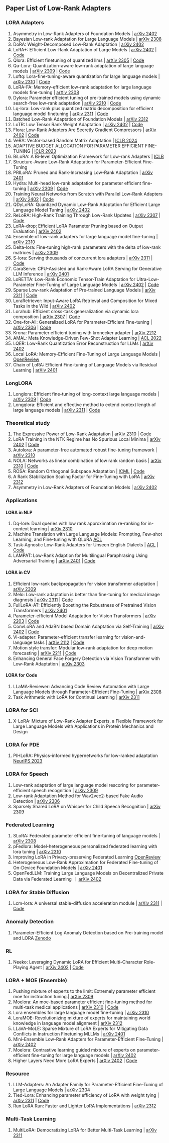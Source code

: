 ## Paper List of Low-Rank Adapters

### LORA Adapters

1. Asymmetry in Low-Rank Adapters of Foundation Models | [arXiv 2402](https://arxiv.org/abs/2402.16842)
2. Bayesian Low-rank Adaptation for Large Language Models | [arXiv 2308](https://arxiv.org/abs/2308.13111)
3. DoRA: Weight-Decomposed Low-Rank Adaptation | [arXiv 2402](https://arxiv.org/pdf/2402.09353.pdf)
4. LoRA+: Efficient Low-Rank Adaptation of Large Models | [arXiv 2402](https://arxiv.org/pdf/2402.12354.pdf) |  [Code](https://github.com/nikhil-ghosh-berkeley/loraplus)
5. Qlora: Efficient finetuning of quantized llms | [arXiv 2305](https://arxiv.org/pdf/2305.14314.pdf) | [Code](https://github.com/artidoro/qlora)
6. Qa-Lora: Quantization-aware low-rank adaptation of large language models | [arXiv 2309](https://arxiv.org/pdf/2309.14717.pdf) |  [Code](https://github.com/yuhuixu1993/qa-lora)
7. Loftq: Lora-fine-tuning-aware quantization for large language models | [arXiv 2310](https://arxiv.org/pdf/2310.08659.pdf) |  [Code](https://github.com/yxli2123/LoftQ)
8. LoRA-FA: Memory-efficient low-rank adaptation for large language models fine-tuning | [arXiv 2308](https://arxiv.org/pdf/2308.03303.pdf)
9. Dylora: Parameter efficient tuning of pre-trained models using dynamic search-free low-rank adaptation | [arXiv 2210](https://arxiv.org/pdf/2210.07558.pdf) |  [Code](https://github.com/huawei-noah/Efficient-NLP/tree/main/DyLoRA)
10. Lq-lora: Low-rank plus quantized matrix decomposition for efficient language model finetuning | [arXiv 2311](https://arxiv.org/pdf/2311.12023.pdf) |  [Code](https://github.com/HanGuo97/lq-lora)
11. Batched Low-Rank Adaptation of Foundation Models | [arXiv 2312](https://arxiv.org/pdf/2312.05677.pdf)
12. LoTR: Low Tensor Rank Weight Adaptation | [arXiv 2402](https://arxiv.org/pdf/2402.01376.pdf) |  [Code](github.com/skolai/lotr)
13. Flora: Low-Rank Adapters Are Secretly Gradient Compressors | [arXiv 2402](https://arxiv.org/pdf/2402.03293.pdf) |  [Code](https://github.com/MANGA-UOFA/Flora)
14. VeRA: Vector-based Random Matrix Adaptation | [ICLR 2024](https://openreview.net/forum?id=NjNfLdxr3A)
15. ADAPTIVE BUDGET ALLOCATION FOR PARAMETER EFFICIENT FINE-TUNING | [ICLR 2023](https://openreview.net/pdf?id=lq62uWRJjiY)
16. BiLoRA: A Bi-level Optimization Framework for Low-rank Adapters | [ICLR](https://openreview.net/pdf?id=Svy1XoOLXj)
17. Structure-Aware Low-Rank Adaptation for Parameter-Efficient Fine-Tuning
18. PRILoRA: Pruned and Rank-Increasing Low-Rank Adaptation | [arXiv 2401](https://arxiv.org/pdf/2401.11316.pdf)
19. Hydra: Multi-head low-rank adaptation for parameter efficient fine-tuning | [arXiv 2309](https://arxiv.org/pdf/2309.06922.pdf) |  [Code](https://github.com/extremebird/Hydra)
20. Training Neural Networks from Scratch with Parallel Low-Rank Adapters | [arXiv 2402](https://arxiv.org/pdf/2402.16828.pdf) |  [Code](https://github.com/minyoungg/LTE)
21. QDyLoRA: Quantized Dynamic Low-Rank Adaptation for Efficient Large Language Model Tuning | [arXiv 2402](https://arxiv.org/pdf/2402.10462.pdf)
22. ReLoRA: High-Rank Training Through Low-Rank Updates | [arXiv 2307](https://arxiv.org/pdf/2307.05695.pdf) |  [Code](https://github.com/guitaricet/relora)
23. LoRA-drop: Efficient LoRA Parameter Pruning based on Output Evaluation | [arXiv 2402](https://arxiv.org/pdf/2402.07721.pdf)
24. Ensemble of low-rank adapters for large language model fine-tuning | [arXiv 2310](https://arxiv.org/pdf/2310.00035.pdf)
25. Delta-lora: Fine-tuning high-rank parameters with the delta of low-rank matrices | [arXiv 2309](https://arxiv.org/pdf/2309.02411.pdf)
26. S-lora: Serving thousands of concurrent lora adapters | [arXiv 2311](https://arxiv.org/pdf/2311.03285.pdf) |  [Code](https://github.com/S-LoRA/S-LoRA)
27. CaraServe: CPU-Assisted and Rank-Aware LoRA Serving for Generative LLM Inference | [arXiv 2401](https://arxiv.org/pdf/2401.11240.pdf)
28. LoRETTA: Low-Rank Economic Tensor-Train Adaptation for Ultra-Low-Parameter Fine-Tuning of Large Language Models | [arXiv 2402](https://arxiv.org/pdf/2402.11417.pdf) |  [Code](https://github.com/yifanycc/loretta)
29. Sparse Low-rank Adaptation of Pre-trained Language Models | [arXiv 2311](https://arxiv.org/pdf/2311.11696.pdf) |  [Code](https://github.com/TsinghuaC3I/SoRA)
30. LoraRetriever: Input-Aware LoRA Retrieval and Composition for Mixed Tasks in the Wild | [arXiv 2402](https://arxiv.org/pdf/2402.09997.pdf)
31. Lorahub: Efficient cross-task generalization via dynamic lora composition | [arXiv 2307](https://arxiv.org/pdf/2307.13269.pdf) |  [Code](https://github.com/sail-sg/lorahub)
32. One-for-All: Generalized LoRA for Parameter-Efficient Fine-tuning | [arXiv 2306](https://arxiv.org/pdf/2306.07967.pdf) |  [Code](https://github.com/Arnav0400/ViT-Slim/tree/master/GLoRA)
33. Krona: Parameter efficient tuning with kronecker adapter | [arXiv 2212](https://arxiv.org/pdf/2212.10650.pdf)
34. AMAL: Meta Knowledge-Driven Few-Shot Adapter Learning | [ACL 2022](https://aclanthology.org/2022.emnlp-main.709.pdf)
35. LQER: Low-Rank Quantization Error Reconstruction for LLMs | [arXiv 2402](https://arxiv.org/pdf/2402.02446.pdf)
36. Local LoRA: Memory-Efficient Fine-Tuning of Large Language Models | [OpenReview](https://openreview.net/pdf?id=LHKmzWP7RN#:~:text=Our%20approach%20aims%20to%20decouple,LoRA%20on%20math%20reasoning%20tasks.)
37. Chain of LoRA: Efficient Fine-tuning of Language Models via Residual Learning | [arXiv 2401](https://arxiv.org/pdf/2401.04151.pdf)

### LongLORA
1. Longlora: Efficient fine-tuning of long-context large language models | [arXiv 2309](https://arxiv.org/pdf/2309.12307.pdf) |  [Code](https://github.com/dvlab-research/LongLoRA)
2. Longqlora: Efficient and effective method to extend context length of large language models | [arXiv 2311](https://arxiv.org/pdf/2311.04879.pdf) |  [Code](https://github.com/yangjianxin1/LongQLoRA)

### Theoretical study
1. The Expressive Power of Low-Rank Adaptation | [arXiv 2310](https://arxiv.org/pdf/2310.17513.pdf) |  [Code](https://github.com/UW-Madison-Lee-Lab/Expressive_Power_of_LoRA)
2. LoRA Training in the NTK Regime has No Spurious Local Minima | [arXiv 2402](https://arxiv.org/pdf/2402.11867.pdf) |  [Code](https://github.com/UijeongJang/LoRA-NTK)
3. Autolora: A parameter-free automated robust fine-tuning framework | [arXiv 2310](https://arxiv.org/pdf/2310.01818.pdf)
4. NOLA: Networks as linear combination of low rank random basis | [arXiv 2310](https://arxiv.org/pdf/2310.02556.pdf) |  [Code](https://github.com/UCDvision/NOLA)
5. ROSA: Random Orthogonal Subspace Adaptation | [ICML](https://openreview.net/pdf?id=4P9vOFpb63) |  [Code](https://github.com/marawangamal/rosa)
6. A Rank Stabilization Scaling Factor for Fine-Tuning with LoRA | [arXiv 2312](https://arxiv.org/pdf/2312.03732.pdf)
7. Asymmetry in Low-Rank Adapters of Foundation Models | [arXiv 2402](https://arxiv.org/abs/2402.16842)

### Applications

#### LORA in NLP
1. Dq-lore: Dual queries with low rank approximation re-ranking for in-context learning | [arXiv 2310](https://arxiv.org/pdf/2310.02954.pdf)
2. Machine Translation with Large Language Models: Prompting, Few-shot Learning, and Fine-tuning with QLoRA [ACL](https://aclanthology.org/2023.wmt-1.43.pdf)
3. Task-Agnostic Low-Rank Adapters for Unseen English Dialects | [ACL](https://aclanthology.org/2023.emnlp-main.487.pdf) |  [Code](https://github.com/zedian/hyperlora)
4. LAMPAT: Low-Rank Adaption for Multilingual Paraphrasing Using Adversarial Training | [arXiv 2401](https://arxiv.org/pdf/2401.04348.pdf) |  [Code](https://github.com/VinAIResearch/LAMPAT)

#### LORA in CV
1. Efficient low-rank backpropagation for vision transformer adaptation | [arXiv 2309](https://arxiv.org/pdf/2309.15275.pdf)
2. Melo: Low-rank adaptation is better than fine-tuning for medical image diagnosis | [arXiv 2311](https://arxiv.org/pdf/2311.08236.pdf) |  [Code](https://github.com/JamesQFreeman/LoRA-ViT)
3. FullLoRA-AT: Efficiently Boosting the Robustness of Pretrained Vision Transformers | [arXiv 2401](https://arxiv.org/pdf/2401.01752.pdf)
4. Parameter-efficient Model Adaptation for Vision Transformers | [arXiv 2203](https://arxiv.org/pdf/2203.16329.pdf) |  [Code](https://github.com/eric-ai-lab/PEViT)
5. ConvLoRA and AdaBN based Domain Adaptation via Self-Training | [arXiv 2402](https://arxiv.org/pdf/2402.04964.pdf) |  [Code](https://github.com/aleemsidra/ConvLoRA)
6. Vl-adapter: Parameter-efficient transfer learning for vision-and-language tasks | [arXiv 2112](https://arxiv.org/pdf/2112.06825.pdf) |  [Code](https://github.com/ylsung/VL_adapter)
7. Motion style transfer: Modular low-rank adaptation for deep motion forecasting | [arXiv 2211](https://arxiv.org/pdf/2211.03165.pdf) |  [Code](https://github.com/vita-epfl/motion-style-transfer)
8. Enhancing General Face Forgery Detection via Vision Transformer with Low-Rank Adaptation | [arXiv 2303](https://arxiv.org/pdf/2303.00917.pdf)

#### LORA for Code

1. LLaMA-Reviewer: Advancing Code Review Automation with Large Language Models through Parameter-Efficient Fine-Tuning | [arXiv 2308](https://arxiv.org/pdf/2308.11148.pdf)
2. Task Arithmetic with LoRA for Continual Learning | [arXiv 2311](https://arxiv.org/pdf/2311.02428.pdf)

### LORA for SCI
1. X-LoRA: Mixture of Low-Rank Adapter Experts, a Flexible Framework for Large Language Models with Applications in Protein Mechanics and Design

### LORA for PDE
1. PIHLoRA: Physics-informed hypernetworks for low-ranked adaptation [NeurIPS 2023](https://openreview.net/pdf?id=kupYlLLGdf)
   
### LORA for Speech
1. Low-rank adaptation of large language model rescoring for parameter-efficient speech recognition | [arXiv 2309](https://arxiv.org/pdf/2309.15223.pdf)
2. Low-rank Adaptation Method for Wav2vec2-based Fake Audio Detection | [arXiv 2306](https://arxiv.org/pdf/2306.05617.pdf)
3. Sparsely Shared LoRA on Whisper for Child Speech Recognition | [arXiv 2309](https://arxiv.org/pdf/2309.11756.pdf)

### Federated Learning
1. SLoRA: Federated parameter efficient fine-tuning of language models | [arXiv 2308](https://arxiv.org/pdf/2308.06522.pdf)
2. pFedlora: Model-heterogeneous personalized federated learning with lora tuning | [arXiv 2310](https://arxiv.org/pdf/2310.13283.pdf)
3. Improving LoRA in Privacy-preserving Federated Learning [OpenReview](https://openreview.net/pdf?id=NLPzL6HWNl)
4. Heterogeneous Low-Rank Approximation for Federated Fine-tuning of On-Device Foundation Models | [arXiv 2401](https://arxiv.org/pdf/2401.06432.pdf)
5. OpenFedLLM: Training Large Language Models on Decentralized Private Data via Federated Learning ｜ [arXiv 2402](https://arxiv.org/pdf/2402.06954.pdf)


### LORA for Stable Diffusion
1. Lcm-lora: A universal stable-diffusion acceleration module | [arXiv 2311](https://arxiv.org/pdf/2311.05556.pdf) |  [Code](https://github.com/luosiallen/latent-consistency-model)

### Anomaly Detection
1. Parameter-Efficient Log Anomaly Detection based on Pre-training model and LORA [Zenodo](https://zenodo.org/records/8270065)
   
### RL
1. Neeko: Leveraging Dynamic LoRA for Efficient Multi-Character Role-Playing Agent | [arXiv 2402](https://arxiv.org/pdf/2402.13717.pdf) |  [Code](https://github.com/weiyifan1023/Neeko)

### LORA + MOE (Ensemble)

1. Pushing mixture of experts to the limit: Extremely parameter efficient moe for instruction tuning.| [arXiv 2309](arXiv:2309.05444(2023))
2.  Moelora: An moe-based parameter efficient fine-tuning method for multi-task medical applications | [arXiv 2310](https://arxiv.org/pdf/2310.18339.pdf) | [Code](https://github.com/liuqidong07/MOELoRA-peft)
3.  Lora ensembles for large language model fine-tuning | [arXiv 2310](https://arxiv.org/pdf/2310.00035.pdf)
4. LoraMOE: Revolutionizing mixture of experts for maintaining world knowledge in language model alignment | [arXiv 2312](https://arxiv.org/abs/2312.09979)
5.  LLaVA-MoLE: Sparse Mixture of LoRA Experts for Mitigating Data Conflicts in Instruction Finetuning MLLMs | [arXiv 2401](https://arxiv.org/pdf/2401.16160.pdf)
6. Mini-Ensemble Low-Rank Adapters for Parameter-Efficient Fine-Tuning | [arXiv 2402](https://arxiv.org/abs/2402.17263)
7. Moelora: Contrastive learning guided mixture of experts on parameter-efficient fine-tuning for large language models | [arXiv 2402](https://arxiv.org/pdf/2402.12851.pdf)
8.  Higher Layers Need More LoRA Experts | [arXiv 2402](https://arxiv.org/pdf/2402.08562.pdf) |  [Code](https://github.com/GCYZSL/MoLA)


    
### Resource 
1. LLM-Adapters: An Adapter Family for Parameter-Efficient Fine-Tuning of Large Language Models | [arXiv 2304](https://arxiv.org/pdf/2304.01933.pdf)
2. Tied-Lora: Enhancing parameter efficiency of LoRA with weight tying | [arXiv 2311](https://arxiv.org/pdf/2311.09578.pdf) |  [Code](https://github.com/NVIDIA/NeMo/tree/adithyare/vera)
3. Run LoRA Run: Faster and Lighter LoRA Implementations | [arXiv 2312](https://arxiv.org/pdf/2312.03415.pdf)

### Multi-Task Learning
1. MultiLoRA: Democratizing LoRA for Better Multi-Task Learning | [arXiv 2311](https://arxiv.org/pdf/2311.11501.pdf)

